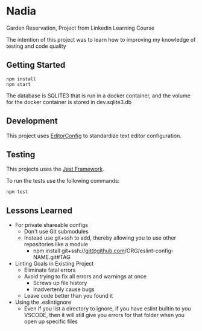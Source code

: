 # Nadia

Garden Reservation, Project from Linkedin Learning Course

The intention of this project was to learn how to improving my knowledge of testing and code quality

## Getting Started

```
npm install
npm start
```

The database is SQLITE3 that is run in a docker container, and the volume for the docker container is stored in dev.sqlite3.db

## Development

This project uses [EditorConfig](https://editorconfig.org) to standardize
text editor configuration.

## Testing

This projects uses the [Jest Framework](https://jestjs.io).

To run the tests use the following commands:

```
npm test
```

## Lessons Learned

- For private shareable configs
  - Don't use Git submodules
  - Instead use git+ssh to add, thereby allowing you to use other repositories like a module
    - npm install git+ssh://git@github.com/ORG/eslint-config-NAME.git#TAG
- Linting Goals in Existing Project
  - Eliminate fatal errors
  - Avoid trying to fix all errors and warnings at once
    - Screws up file history
    - Inadvertenly cause bugs
  - Leave code better than you found it
- Using the .eslintignore
  - Even if you list a directory to ignore, if you have eslint builtin to you VSCODE, then it will still give you errors for that folder when you open up specific files
